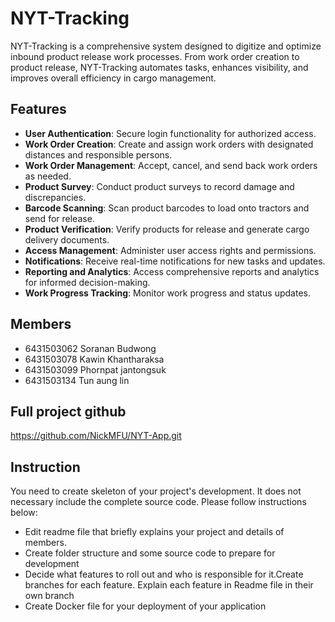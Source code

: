 # NYT-Tracking 
NYT-Tracking is a comprehensive system designed to digitize and optimize inbound product release work processes. From work order creation to product release, NYT-Tracking automates tasks, enhances visibility, and improves overall efficiency in cargo management.

## Features

- **User Authentication**: Secure login functionality for authorized access.
- **Work Order Creation**: Create and assign work orders with designated distances and responsible persons.
- **Work Order Management**: Accept, cancel, and send back work orders as needed.
- **Product Survey**: Conduct product surveys to record damage and discrepancies.
- **Barcode Scanning**: Scan product barcodes to load onto tractors and send for release.
- **Product Verification**: Verify products for release and generate cargo delivery documents.
- **Access Management**: Administer user access rights and permissions.
- **Notifications**: Receive real-time notifications for new tasks and updates.
- **Reporting and Analytics**: Access comprehensive reports and analytics for informed decision-making.
- **Work Progress Tracking**: Monitor work progress and status updates.

## Members
- 6431503062 Soranan Budwong
- 6431503078 Kawin Khantharaksa
- 6431503099 Phornpat jantongsuk
- 6431503134 Tun aung lin

## Full project github

https://github.com/NickMFU/NYT-App.git

## Instruction
You need to create skeleton of your project's development. It does not necessary include the complete source code. Please follow instructions below:
- Edit readme file that briefly explains your project and details of members.​ 
- Create folder structure and some source code to prepare for development
- Decide what features to roll out and who is responsible for it.​ Create branches for each feature. Explain each feature in Readme file in their own branch​ 
- Create Docker file for your deployment of your application 
